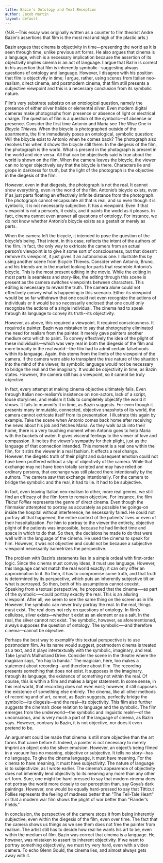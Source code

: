 ```yaml
---
title: Bazin's Ontology and Text Reception
author: Jacob Martin
layout: default
---
```

(N.B.--This essay was originally written as a counter to film theorist André Bazin's assertions that film is the most real and high of the plastic arts.)

Bazin argues that cinema is objectivity in time—presenting the world as it is seen through time, unlike previous art forms.  He also argues that cinema is a language, which is a necessary implication because the assertion of its objectivity implies cinema is an act of language.  I argue that Bazin is correct in his assertion that film is inherently symbolic--suggesting always questions of ontology and language.  However, I disagree with his position that film is objectivity in time; I argue, rather, using scenes from Italian neo-realism, direct cinema, and postmodern cinema, that film still presents a subjective viewpoint and this is a necessary conclusion from its symbolic nature.

Film’s very substrate subsists on an ontological question, namely the presence of either silver halide or elemental silver.  Even modern digital cameras make photographs from presence or absence of light or electrical charge.  The question of film is a question of the symbolic--of absence or presence.  Consider the first time Antonio and Maria see The Wise One in *Bicycle Thieves.*  When the bicycle is photographed outside of the apartments, the film immediately poses an ontological, symbolic question: Will the bicycle exist to Antonio when he comes back?  The photograph also resolves this when it shows the bicycle still there.  In the diegesis of the film, the photograph is the world.  What is present in the photograph is present in the world and vice versa.  All that can be objectively said is true about the world is shown on the film.  When the camera leaves the bicycle, the viewer can no longer objectively say that the bicycle is there.  Characters lie and grope in darkness for truth, but the light of the photograph is the objective in the diegesis of the film.

However, even in that diegesis, the photograph is not the real.  It cannot show everything, even in the world of the film.  Antonio’s bicycle exists, even if as just parts floating an effectively infinite distance from the photograph.  The photograph cannot encapsulate all that is real, and so even though it is symbolic, it is not necessarily subjective.  It has a viewpoint.  Even if that viewpoint is not a person’s, it exists, and it paints the world as it pleases.  In fact, cinema cannot even answer all questions of ontology.  For instance, we do not know whether Antonio’s bicycle exists as a gestalt or merely as parts.

When the camera left the bicycle, it intended to pose the question of the bicycle’s being.  That intent, in this case, reflects the intent of the authors of the film.  In fact, the only way to extricate the camera from an actual person’s viewpoint is to give it some sort of consciousness, but that doesn’t remove its viewpoint, it just gives it an autonomous one.  I illustrate this by using another scene from Bicycle Thieves.  Consider when Antonio, Bruno, and his friends are in the market looking for parts that resemble Antonio’s bicycle.  This is the most present editing in the movie.  While the editing in most parts is seamless and story-like, the editing through this scene is present as the camera switches viewpoints between characters.  This editing is necessary to reveal the truth.  The camera alone could not effectively convey what is happening in this scenario.  Either its viewpoint would be so far withdrawn that one could not even recognize the actions of individuals or it would be so necessarily enclosed that one could only recognize the actions of a single individual.  The cinema had to speak through its language to convey its truth--its objectivity.

However, as above, this required a viewpoint.  It required consciousness.  It required a painter.  Bazin was mistaken to say that photography eliminated the need for realism from the painter.  It merely gave painters another medium onto which to paint.  To convey effectively the idea of the plight of these individuals—which was very real in both the diegesis of the film and more broadly in the real world—the film had to admit certain falsehoods within its language.  Again, this stems from the limits of the viewpoint of the camera.  If the camera were able to transplant the true nature of the situation into the mind of the viewer, its symbolic language would not be necessary to bridge the real and the imaginary.  It would be objectivity in time, as Bazin states.  However, the camera still has a viewpoint, so it cannot be truly objective.

In fact, every attempt at making cinema objective ultimately fails.  Even through Italian neo-realism’s insistence on non-actors, lack of a script, loose storylines, and realism it fails to completely objectify the world it shows.  It fails to mummify it in time, as Bazin suggests.  For even though it presents many immutable, connected, objective snapshots of its world, the camera cannot extricate itself from its presentation.  I illustrate this again by example.  Take the scene when Antonio comes back home after receiving the news about his job and fetches Maria.  As they walk back into their home, there is a very touching moment when Antonio goes to help Maria with the buckets of water.  It gives visceral feelings to the viewer of love and compassion.  It incites the viewer’s sympathy for their plight, just as the language of that connection intended.  This moment is a real one within the film, for it stirs the viewer in a real fashion.  It effects a real change.  However, the diegetic truth of their plight and subsequent emotion could not have been proffered without a slip of objectivity of the camera.  While that exchange may not have been totally scripted and may have relied on ordinary persons, that exchange was still placed there intentionally by the authors.  The camera saw that exchange intentionally.  For the camera to bridge the symbolic and the real, it had to lie.  It had to be subjective.

In fact, even leaving Italian neo-realism to other, more real genres, we still find an efficacy of the film form to remain objective.  For instance, the film *Titicut Follies* represents the genre of direct cinema.  Even though the filmmaker attempted to portray as accurately as possible the goings-on inside the hospital without interference, he necessarily failed.  He could not portray all that happened, the entire context of the patients’ lives or even of their hospitalization.  For him to portray to the viewer the entirety, objective plight of the patients was impossible, because he had limited time and space in which to do that.  So then, the decisions he made to do that were well within the language of the cinema.  He used the cinema to speak for him.  However, it was not objective and could not be because a subjective viewpoint necessarily isometrizes the perspective.

The problem with Bazin’s statements lies in a simple ordeal with first-order logic.  Since the cinema must convey ideas, it must use language.  However, this language cannot match the real world exactly; it can only offer an approximation to it.  So then, it has to compromise some truth, and that truth is determined by its perspective, which puts an inherently subjective tilt on what is portrayed.  So then, both of his assumptions cannot coexist.  Speaking from a textual perspective, he proposed that the cinema-—as part of the symbolic-—could portray exactly the real.  This is an alluring viewpoint.  After all, we seem to see the same thing on the screen as in life.  However, the symbolic can never truly portray the real.  In the real, things must exist.  The real does not rely on questions of ontology.  In film’s cellulose, silver exists—whether it exist as an element or as a salt.  In the real, the silver cannot not exist.  The symbolic, however, as aforementioned, always supposes the question of ontology.  The symbolic—-and therefore cinema—cannot be objective.

Perhaps the best way to exemplify this textual perspective is to use postmodern film.  As its name would suggest, postmodern cinema is treated as a text, and it plays intertextually with the symbolic, imaginary, and real.  Take Lynch’s Mulholland Drive.  Consider the scene in the theatre where the magician says, “no hay la banda.”  The magician, here, too makes a statement about recording--and therefore about film.  The recording presents something that does not exist.  It supposes in the imaginary, through its language, the existence of something not within the real.  Of course, this is within a film and makes a larger statement.  In some sense, in this real world, that recording does not even exist; however, it still supposes the existence of something else entirely.  The cinema, like all other methods of recording and of art, cannot, as Bazin suggests, perfectly bridge the symbolic—its diegesis—and the real—its objectivity.  This film also further suggests the cinema’s close relation to language and the symbolic.  The film emerges from the underworld—the symbolic and linguistic realm—of the unconscious, and is very much a part of the language of cinema, as Bazin says.  However, contrary to Bazin, it is not objective, nor does it even pretend to be.

An argument could be made that cinema is still more objective than the art forms that came before it.  Indeed, a painter is not necessary to merely imprint an object onto the silver emulsion.  However, an object’s being filmed in a vacuum has no meaning, objective or subjective.  It tells no story--has no language.  To give the cinema language, it must have meaning.  For the cinema to have meaning, it must have subjectivity.  The nature of language is to subjectivize, as I wrote earlier.  The cinema’s appearence of objectivity does not inherently lend objectivity to its meaning any more than any other art form.  Sure, one might be hard-pressed to say that modern cinema does not portray the world more closely to our perception than, say Goya’s dark paintings.  However, one would be equally hard-pressed to say that Titticut Follies represents the feeling of madness better than "The Tell-Tale Heart" or that a modern war film shows the plight of war better than "Flander’s Fields."

In conclusion, the perspective of the camera stops it from being inherently subjective, even within the diegesis of the film, even over time.  The fact that the camera shows us things as we see them does not free the painter from realism.  The artist still has to decide how real he wants his art to be, even within the medium of film.  Bazin was correct that cinema is a language.  He, however, was mistaken to assert its inherent objectivity.  If we want to portray something objectively, we must try very hard, even with a video camera.  To echo Glenn Gould, the cinema lies, and almost always gets away with it.